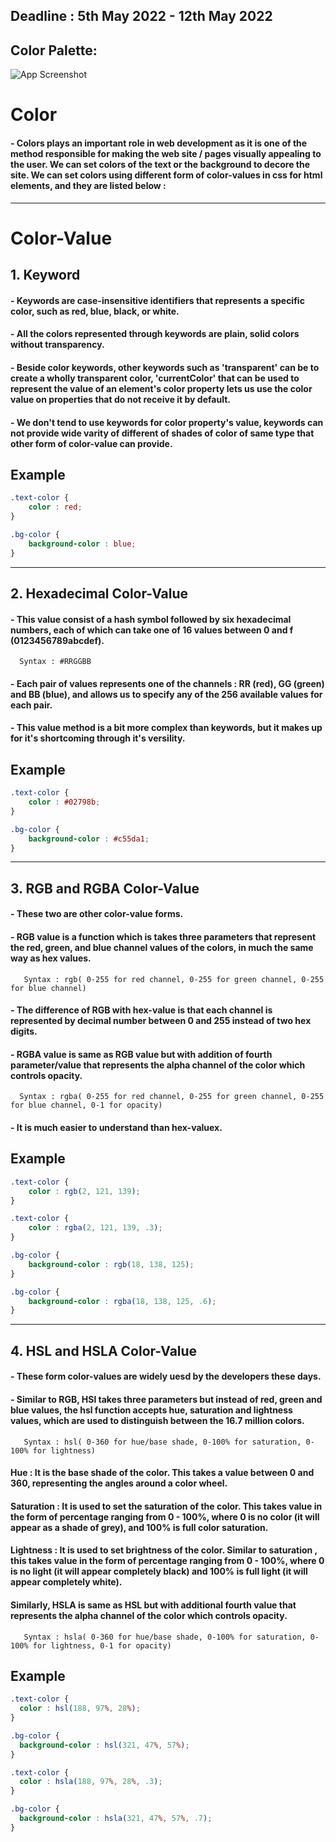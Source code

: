 ## Deadline : 5th May 2022 - 12th May 2022

## Color Palette:
![App Screenshot](./Colors.jpeg)

# Color
#### - Colors plays an important role in web development as it is one of the method responsible for making the web site / pages visually appealing to the user. We can set colors of the text or the background to decore the site. We can set colors using different form of color-values in css for html elements, and they are listed below :

---
# Color-Value

## 1. Keyword

#### - Keywords are case-insensitive identifiers that represents a specific color, such as red, blue, black, or white.
#### - All the colors represented through keywords are plain, solid colors without transparency. 
#### - Beside color keywords, other keywords such as 'transparent' can be to create a wholly transparent color, 'currentColor' that  can be used to represent the value of an element's color property lets us use the color value on properties that do not receive it by default.
#### - We don't tend to use keywords for color property's value, keywords can not provide wide varity of different of shades of color of same type that other form of color-value can provide.

## Example
```CSS
.text-color {
    color : red;
}

.bg-color {
    background-color : blue;
}

```
---

## 2. Hexadecimal Color-Value

#### - This value consist of a hash symbol followed by six hexadecimal numbers, each of which can take one of 16 values between 0 and f (0123456789abcdef).
      Syntax : #RRGGBB
#### - Each pair of values represents one of the channels : RR (red), GG (green) and BB (blue), and allows us to specify any of the 256 available values for each pair.
#### - This value method is a bit more complex than keywords, but it makes up for it's shortcoming through it's versility.

## Example 
```CSS
.text-color {
    color : #02798b;
}

.bg-color {
    background-color : #c55da1;
}
```
---

## 3. RGB and RGBA Color-Value

#### - These two are other color-value forms.
#### - RGB value is a function which is takes three parameters that represent the red, green, and blue channel values of the colors, in much the same way as hex values.
       Syntax : rgb( 0-255 for red channel, 0-255 for green channel, 0-255 for blue channel)
#### - The difference of RGB with hex-value is that each channel is represented by decimal number between 0 and 255 instead of two hex digits.
#### - RGBA value is same as RGB value but with addition of fourth parameter/value that represents the alpha channel of the color which controls opacity.
      Syntax : rgba( 0-255 for red channel, 0-255 for green channel, 0-255 for blue channel, 0-1 for opacity)
#### - It is much easier to understand than hex-valuex.

## Example
```Css
.text-color {
    color : rgb(2, 121, 139);
}

.text-color {
    color : rgba(2, 121, 139, .3);
}

.bg-color {
    background-color : rgb(18, 138, 125);
}

.bg-color {
    background-color : rgba(18, 138, 125, .6);
}
```
---
## 4. HSL and HSLA Color-Value

#### - These form color-values are widely uesd by the developers these days.
#### - Similar to RGB, HSl takes three parameters but instead of red, green and blue values, the hsl function accepts hue, saturation and lightness values, which are used to distinguish between the 16.7 million colors.
       Syntax : hsl( 0-360 for hue/base shade, 0-100% for saturation, 0-100% for lightness)

#### Hue : It is the base shade of the color. This takes a value between 0 and 360, representing the angles around a color wheel.

#### Saturation : It is used to set the saturation of the color. This takes value in the form of percentage ranging from 0 - 100%, where 0 is no color (it will appear as a shade of grey), and 100% is full color saturation.
 
#### Lightness : It is used to set brightness of the color. Similar to saturation , this takes value in the form of percentage ranging from 0 - 100%, where 0 is no light (it will appear completely black) and 100% is full light (it will appear completely white).

#### Similarly, HSLA is same as HSL but with additional fourth value that represents the alpha channel of the color which controls opacity.
       Syntax : hsla( 0-360 for hue/base shade, 0-100% for saturation, 0-100% for lightness, 0-1 for opacity)

## Example
```CSS
.text-color {
  color : hsl(188, 97%, 28%);
}

.bg-color {
  background-color : hsl(321, 47%, 57%);
}

.text-color {
  color : hsla(188, 97%, 28%, .3);
}

.bg-color {
  background-color : hsla(321, 47%, 57%, .7);
}
```